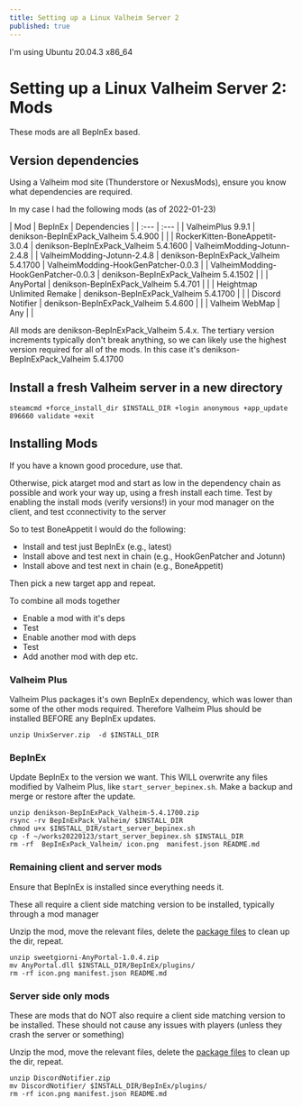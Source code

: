 ```yaml
---
title: Setting up a Linux Valheim Server 2
published: true
---
```


I'm using Ubuntu 20.04.3 x86_64

# Setting up a Linux Valheim Server 2: Mods

These mods are all BepInEx based.

## Version dependencies

Using a Valheim mod site (Thunderstore or NexusMods), ensure you know what dependencies are required.

In my case I had the following mods (as of 2022-01-23)

| Mod | BepInEx | Dependencies |
| :--- | :--- |
| ValheimPlus 9.9.1 | denikson-BepInExPack_Valheim 5.4.900 | |
| RockerKitten-BoneAppetit-3.0.4 | denikson-BepInExPack_Valheim 5.4.1600 | ValheimModding-Jotunn-2.4.8 |
| ValheimModding-Jotunn-2.4.8 | denikson-BepInExPack_Valheim 5.4.1700 | 	ValheimModding-HookGenPatcher-0.0.3 |
| ValheimModding-HookGenPatcher-0.0.3 | denikson-BepInExPack_Valheim 5.4.1502  | |
| AnyPortal | denikson-BepInExPack_Valheim 5.4.701 | |
| Heightmap Unlimited Remake | denikson-BepInExPack_Valheim 5.4.1700 | |
| Discord Notifier | denikson-BepInExPack_Valheim 5.4.600 | |
| Valheim WebMap | Any | |

All mods are denikson-BepInExPack_Valheim 5.4.x. The tertiary version increments typically don't break anything, so we can likely use the highest version required for all of the mods. In this case it's denikson-BepInExPack_Valheim 5.4.1700

## Install a fresh Valheim server in a new directory

```
steamcmd +force_install_dir $INSTALL_DIR +login anonymous +app_update 896660 validate +exit
```

## Installing Mods

If you have a known good procedure, use that.

Otherwise, pick atarget mod and start as low in the dependency chain as possible and work your way up, using a fresh install each time. Test by enabling the install mods (verify versions!) in your mod manager on the client, and test cconnectivity to the server

So to test BoneAppetit I would do the following: 
- Install and test just BepInEx (e.g., latest)
- Install above and test next in chain (e.g., HookGenPatcher and Jotunn)
- Install above and test next in chain (e.g., BoneAppetit)

Then pick a new target app and repeat.

To combine all mods together
- Enable a mod with it's deps
- Test
- Enable another mod with deps
- Test
- Add another mod with dep etc.

### Valheim Plus

Valheim Plus packages it's own BepInEx dependency, which was lower than some of the other mods required. Therefore Valheim Plus should be installed BEFORE any BepInEx updates.

```
unzip UnixServer.zip  -d $INSTALL_DIR
```

### BepInEx

Update BepInEx to the version we want. This WILL overwrite any files modified by Valheim Plus, like `start_server_bepinex.sh`. Make a backup and merge or restore after the update.

```
unzip denikson-BepInExPack_Valheim-5.4.1700.zip
rsync -rv BepInExPack_Valheim/ $INSTALL_DIR
chmod u+x $INSTALL_DIR/start_server_bepinex.sh
cp -f ~/works20220123/start_server_bepinex.sh $INSTALL_DIR
rm -rf  BepInExPack_Valheim/ icon.png  manifest.json README.md
```

### Remaining client and server mods

Ensure that BepInEx is installed since everything needs it.

These all require a client side matching version to be installed, typically through a mod manager

Unzip the mod, move the relevant files, delete the [package files](https://valheim.thunderstore.io/package/create/docs/) to clean up the dir, repeat.

```
unzip sweetgiorni-AnyPortal-1.0.4.zip
mv AnyPortal.dll $INSTALL_DIR/BepInEx/plugins/
rm -rf icon.png manifest.json README.md
```

### Server side only mods

These are mods that do NOT also require a client side matching version to be installed. These should not cause any issues with players (unless they crash the server or something)

Unzip the mod, move the relevant files, delete the [package files](https://valheim.thunderstore.io/package/create/docs/) to clean up the dir, repeat.

```
unzip DiscordNotifier.zip
mv DiscordNotifier/ $INSTALL_DIR/BepInEx/plugins/
rm -rf icon.png manifest.json README.md
```

